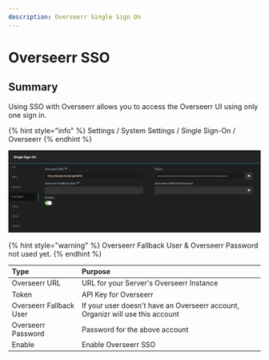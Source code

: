 ```yaml
---
description: Overseerr Single Sign On
---
```


# Overseerr SSO

## Summary

Using SSO with Overseerr allows you to access the Overseerr UI using only one sign in.

{% hint style="info" %}
Settings / System Settings / Single Sign-On / Overseerr
{% endhint %}

![](../../.gitbook/assets/image%20%2835%29.png)

{% hint style="warning" %}
Overseerr Fallback User & Overseerr Password not used yet.
{% endhint %}

| **Type** | **Purpose** |
| :--- | :--- |
| Overseerr URL | URL for your Server's Overseerr Instance |
| Token | API Key for Overseerr |
| Overseerr Fallback User | If your user doesn't have an Overseerr account, Organizr will use this account |
|  Overseerr Password | Password for the above account |
| Enable | Enable Overseerr SSO |

